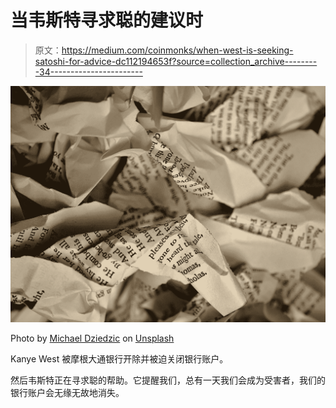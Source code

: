 # 当韦斯特寻求聪的建议时

> 原文：<https://medium.com/coinmonks/when-west-is-seeking-satoshi-for-advice-dc112194653f?source=collection_archive---------34----------------------->

![](img/3fa4cd3edc36d4e113dbce7aefdb09d2.png)

Photo by [Michael Dziedzic](https://unsplash.com/@lazycreekimages?utm_source=medium&utm_medium=referral) on [Unsplash](https://unsplash.com?utm_source=medium&utm_medium=referral)

Kanye West 被摩根大通银行开除并被迫关闭银行账户。

然后韦斯特正在寻求聪的帮助。它提醒我们，总有一天我们会成为受害者，我们的银行账户会无缘无故地消失。